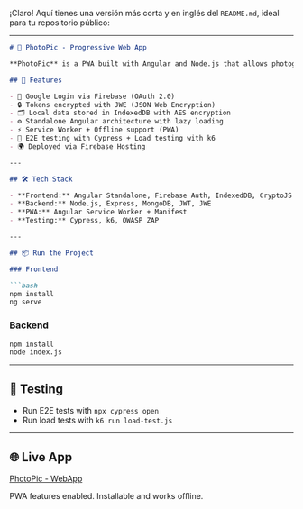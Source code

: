 ¡Claro! Aquí tienes una versión más corta y en inglés del `README.md`, ideal para tu repositorio público:

---

```markdown
# 📸 PhotoPic - Progressive Web App

**PhotoPic** is a PWA built with Angular and Node.js that allows photographers to securely log in, manage their profiles, and store data both online and offline.

## 🚀 Features

- 🔐 Google Login via Firebase (OAuth 2.0)
- 🔒 Tokens encrypted with JWE (JSON Web Encryption)
- 🗂️ Local data stored in IndexedDB with AES encryption
- ⚙️ Standalone Angular architecture with lazy loading
- ⚡ Service Worker + Offline support (PWA)
- 🧪 E2E testing with Cypress + Load testing with k6
- 🌍 Deployed via Firebase Hosting

---

## 🛠️ Tech Stack

- **Frontend:** Angular Standalone, Firebase Auth, IndexedDB, CryptoJS
- **Backend:** Node.js, Express, MongoDB, JWT, JWE
- **PWA:** Angular Service Worker + Manifest
- **Testing:** Cypress, k6, OWASP ZAP

---

## 📦 Run the Project

### Frontend

```bash
npm install
ng serve
```

### Backend

```bash
npm install
node index.js
```

---

## 🧪 Testing

- Run E2E tests with `npx cypress open`
- Run load tests with `k6 run load-test.js`

---

## 🌐 Live App

[PhotoPic - WebApp](https://photopic-3312f.web.app)

PWA features enabled. Installable and works offline.

```
